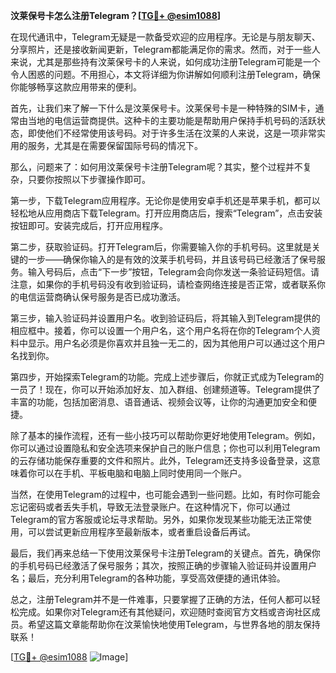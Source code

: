 **汶莱保号卡怎么注册Telegram？[[TG💪+ @esim1088](https://t.me/s/esim1088)]**

在现代通讯中，Telegram无疑是一款备受欢迎的应用程序。无论是与朋友聊天、分享照片，还是接收新闻更新，Telegram都能满足你的需求。然而，对于一些人来说，尤其是那些持有汶莱保号卡的人来说，如何成功注册Telegram可能是一个令人困惑的问题。不用担心，本文将详细为你讲解如何顺利注册Telegram，确保你能够畅享这款应用带来的便利。

首先，让我们来了解一下什么是汶莱保号卡。汶莱保号卡是一种特殊的SIM卡，通常由当地的电信运营商提供。这种卡的主要功能是帮助用户保持手机号码的活跃状态，即使他们不经常使用该号码。对于许多生活在汶莱的人来说，这是一项非常实用的服务，尤其是在需要保留国际号码的情况下。

那么，问题来了：如何用汶莱保号卡注册Telegram呢？其实，整个过程并不复杂，只要你按照以下步骤操作即可。

第一步，下载Telegram应用程序。无论你是使用安卓手机还是苹果手机，都可以轻松地从应用商店下载Telegram。打开应用商店后，搜索“Telegram”，点击安装按钮即可。安装完成后，打开应用程序。

第二步，获取验证码。打开Telegram后，你需要输入你的手机号码。这里就是关键的一步——确保你输入的是有效的汶莱手机号码，并且该号码已经激活了保号服务。输入号码后，点击“下一步”按钮，Telegram会向你发送一条验证码短信。请注意，如果你的手机号码没有收到验证码，请检查网络连接是否正常，或者联系你的电信运营商确认保号服务是否已成功激活。

第三步，输入验证码并设置用户名。收到验证码后，将其输入到Telegram提供的相应框中。接着，你可以设置一个用户名，这个用户名将在你的Telegram个人资料中显示。用户名必须是你喜欢并且独一无二的，因为其他用户可以通过这个用户名找到你。

第四步，开始探索Telegram的功能。完成上述步骤后，你就正式成为Telegram的一员了！现在，你可以开始添加好友、加入群组、创建频道等。Telegram提供了丰富的功能，包括加密消息、语音通话、视频会议等，让你的沟通更加安全和便捷。

除了基本的操作流程，还有一些小技巧可以帮助你更好地使用Telegram。例如，你可以通过设置隐私和安全选项来保护自己的账户信息；你也可以利用Telegram的云存储功能保存重要的文件和照片。此外，Telegram还支持多设备登录，这意味着你可以在手机、平板电脑和电脑上同时使用同一个账户。

当然，在使用Telegram的过程中，也可能会遇到一些问题。比如，有时你可能会忘记密码或者丢失手机，导致无法登录账户。在这种情况下，你可以通过Telegram的官方客服或论坛寻求帮助。另外，如果你发现某些功能无法正常使用，可以尝试更新应用程序至最新版本，或者重启设备后再试。

最后，我们再来总结一下使用汶莱保号卡注册Telegram的关键点。首先，确保你的手机号码已经激活了保号服务；其次，按照正确的步骤输入验证码并设置用户名；最后，充分利用Telegram的各种功能，享受高效便捷的通讯体验。

总之，注册Telegram并不是一件难事，只要掌握了正确的方法，任何人都可以轻松完成。如果你对Telegram还有其他疑问，欢迎随时查阅官方文档或咨询社区成员。希望这篇文章能帮助你在汶莱愉快地使用Telegram，与世界各地的朋友保持联系！

[[TG💪+ @esim1088](https://t.me/s/esim1088) ![Image](https://i.postimg.cc/4NQfJmqS/Snipaste-2025-05-13-00-14-12.png)]